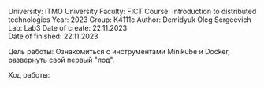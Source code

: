 University: ITMO University
Faculty: FICT
Course: Introduction to distributed technologies
Year: 2023
Group: K4111c
Author: Demidyuk Oleg Sergeevich
Lab: Lab3
Date of create: 22.11.2023  
Date of finished: 22.11.2023

Цель работы:
Ознакомиться с инструментами Minikube и Docker, развернуть свой первый "под".

Ход работы:
